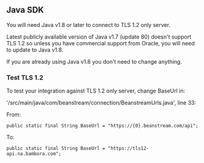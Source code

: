 ##  Java SDK

You will need Java v1.8 or later to connect to TLS 1.2 only server. 

Latest publicly available version of Java v1.7 (update 80) doesn't support TLS 1.2 so unless you have commercial support from Oracle, you will need to update to Java v1.8.

If you are already using Java v1.8 you don't need to change anything.


### Test TLS 1.2 

To test your integration against TLS 1.2 only server, change BaseUrl in:

'/src/main/java/com/beanstream/connection/BeanstreamUrls.java', line 33:


From:

`
public static final String BaseUrl = "https://{0}.beanstream.com/api";
`

To:

`
public static final String BaseUrl = "https://tls12-api.na.bambora.com";
`

  
